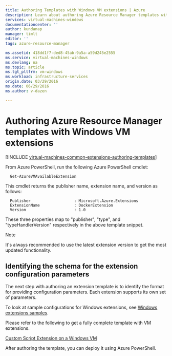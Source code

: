 ```yaml
---
title: Authoring Templates with Windows VM extensions | Azure
description: Learn about authoring Azure Resource Manager templates with extensions for Windows VMs
services: virtual-machines-windows
documentationcenter: ''
author: kundanap
manager: timlt
editor: ''
tags: azure-resource-manager

ms.assetid: 418dd1f7-ded8-45ab-9a5a-a59d245e2555
ms.service: virtual-machines-windows
ms.devlang: na
ms.topic: article
ms.tgt_pltfrm: vm-windows
ms.workload: infrastructure-services
origin.date: 03/29/2016
ms.date: 06/29/2016
ms.author: v-dazen

---
```

# Authoring Azure Resource Manager templates with Windows VM extensions
[!INCLUDE [virtual-machines-common-extensions-authoring-templates](../../../includes/virtual-machines-common-extensions-authoring-templates.md)]

From Azure PowerShell, run the following Azure PowerShell cmdlet:

      Get-AzureVMAvailableExtension

This cmdlet returns the publisher name, extension name, and version as follows:

      Publisher                   : Microsoft.Azure.Extensions  
      ExtensionName               : DockerExtension
      Version                     : 1.0

These three properties map to "publisher", "type", and "typeHandlerVersion" respectively in the above template snippet.

> [!NOTE]
> It's always recommended to use the latest extension version to get the most updated functionality.
> 
> 

## Identifying the schema for the extension configuration parameters
The next step with authoring an extension template is to identify the format for providing configuration parameters. Each extension supports its own set of parameters.

To look at sample configurations for Windows extensions, see [Windows extensions samples](extensions-configuration-samples.md?toc=%2fvirtual-machines%2fwindows%2ftoc.json).

Please refer to the following to get a fully complete template with VM extensions.

[Custom Script Extension on a Windows VM](https://github.com/Azure/azure-quickstart-templates/blob/b1908e74259da56a92800cace97350af1f1fc32b/201-list-storage-keys-windows-vm/azuredeploy.json/)

After authoring the template, you can deploy it using Azure PowerShell.
